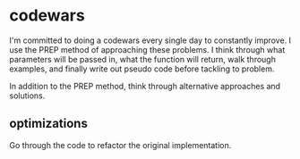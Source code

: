 # codewars
I'm committed to doing a codewars every single day to constantly improve. I use the PREP method of approaching these problems. I think through what parameters will be passed in, what the function will return, walk through examples, and finally write out pseudo code before tackling to problem. 

In addition to the PREP method, think through alternative approaches and solutions.

## optimizations

Go through the code to refactor the original implementation.
